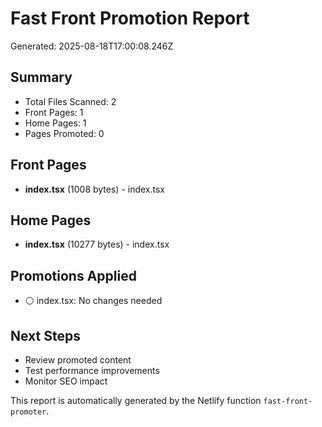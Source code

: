 # Fast Front Promotion Report

Generated: 2025-08-18T17:00:08.246Z

## Summary
- Total Files Scanned: 2
- Front Pages: 1
- Home Pages: 1
- Pages Promoted: 0

## Front Pages
- **index.tsx** (1008 bytes) - index.tsx

## Home Pages
- **index.tsx** (10277 bytes) - index.tsx

## Promotions Applied
- ⚪ index.tsx: No changes needed

## Next Steps
- Review promoted content
- Test performance improvements
- Monitor SEO impact

This report is automatically generated by the Netlify function `fast-front-promoter`.
